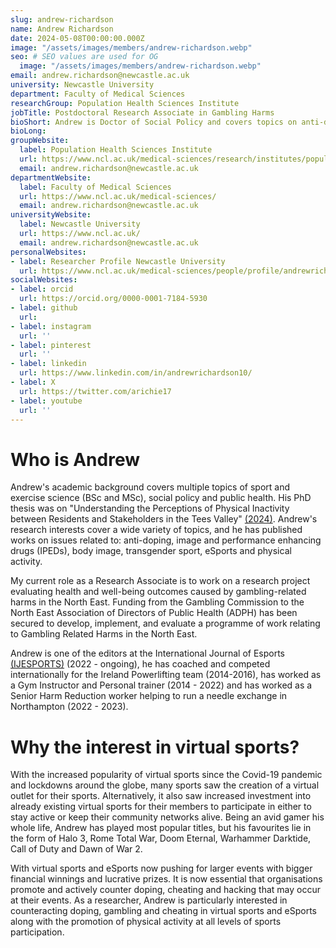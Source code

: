 ```yaml
---
slug: andrew-richardson
name: Andrew Richardson
date: 2024-05-08T00:00:00.000Z
image: "/assets/images/members/andrew-richardson.webp"
seo: # SEO values are used for OG
  image: "/assets/images/members/andrew-richardson.webp"
email: andrew.richardson@newcastle.ac.uk
university: Newcastle University
department: Faculty of Medical Sciences
researchGroup: Population Health Sciences Institute
jobTitle: Postdoctoral Research Associate in Gambling Harms 
bioShort: Andrew is Doctor of Social Policy and covers topics on anti-doping, image and performance enhancing drugs, body image, transgender sport, eSports, physical activity and, last but not least, virtual sports.
bioLong: 
groupWebsite:
  label: Population Health Sciences Institute
  url: https://www.ncl.ac.uk/medical-sciences/research/institutes/population-health/
  email: andrew.richardson@newcastle.ac.uk
departmentWebsite:
  label: Faculty of Medical Sciences
  url: https://www.ncl.ac.uk/medical-sciences/
  email: andrew.richardson@newcastle.ac.uk
universityWebsite:
  label: Newcastle University
  url: https://www.ncl.ac.uk/
  email: andrew.richardson@newcastle.ac.uk
personalWebsites:
- label: Researcher Profile Newcastle University
  url: https://www.ncl.ac.uk/medical-sciences/people/profile/andrewrichardson.html
socialWebsites:
- label: orcid
  url: https://orcid.org/0000-0001-7184-5930
- label: github
  url: 
- label: instagram
  url: ''
- label: pinterest
  url: ''
- label: linkedin
  url: https://www.linkedin.com/in/andrewrichardson10/
- label: X
  url: https://twitter.com/arichie17
- label: youtube
  url: ''
---
```

# Who is Andrew

Andrew's academic background covers multiple topics of sport and exercise science (BSc and MSc), social policy and public health. His PhD thesis was on "Understanding the Perceptions of Physical Inactivity between Residents and Stakeholders in the Tees Valley" [(2024)](https://research.tees.ac.uk/en/studentTheses/understanding-the-perceptions-of-sedentary-behaviours-from-reside).  Andrew's research interests cover a wide variety of topics, and he has published works on issues related to: anti-doping, image and performance enhancing drugs (IPEDs), body image, transgender sport, eSports and physical activity. 

My current role as a Research Associate is to work on a research project evaluating health and well-being outcomes caused by gambling-related harms in the North East. Funding from the Gambling Commission to the North East Association of Directors of Public Health (ADPH) has been secured to develop, implement, and evaluate a programme of work relating to Gambling Related Harms in the North East. 

Andrew is one of the editors at the International Journal of Esports [(IJESPORTS)](https://www.ijesports.org/) (2022 - ongoing), he has coached and competed internationally for the Ireland Powerlifting team (2014-2016), has worked as a Gym Instructor and Personal trainer (2014 - 2022) and has worked as a Senior Harm Reduction worker helping to run a needle exchange in Northampton (2022 - 2023).

# Why the interest in virtual sports?

With the increased popularity of virtual sports since the Covid-19 pandemic and lockdowns around the globe, many sports saw the creation of a virtual outlet for their sports. Alternatively, it also saw increased investment into already existing virtual sports for their members to participate in either to stay active or keep their community networks alive. Being an avid gamer his whole life, Andrew has played most popular titles, but his favourites lie in the form of Halo 3, Rome Total War, Doom Eternal, Warhammer Darktide, Call of Duty and Dawn of War 2.

With virtual sports and eSports now pushing for larger events with bigger financial winnings and lucrative prizes. It is now essential that organisations promote and actively counter doping, cheating and hacking that may occur at their events. As a researcher, Andrew is particularly interested in counteracting doping, gambling and cheating in virtual sports and eSports along with the promotion of physical activity at all levels of sports participation. 